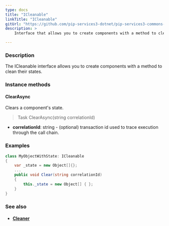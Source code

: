 ```yaml
---
type: docs
title: "ICleanable"
linkTitle: "ICleanable"
gitUrl: "https://github.com/pip-services3-dotnet/pip-services3-commons-dotnet"
description: >
    Interface that allows you to create components with a method to clean their states.

---
```


### Description

The ICleanable interface allows you to create components with a method to clean their states.

### Instance methods

#### ClearAsync
Clears a component's state.

> Task ClearAsync(string correlationId)

- **correlationId**: string - (optional) transaction id used to trace execution through the call chain.

### Examples
```cs
class MyObjectWithState: ICleanable 
{
    var _state = new Object[]{};
    ...
    public void Clear(string correlationId)
    {
        this._state = new Object[] { };
    }
}

```

### See also
- #### [Cleaner](../cleaner)
